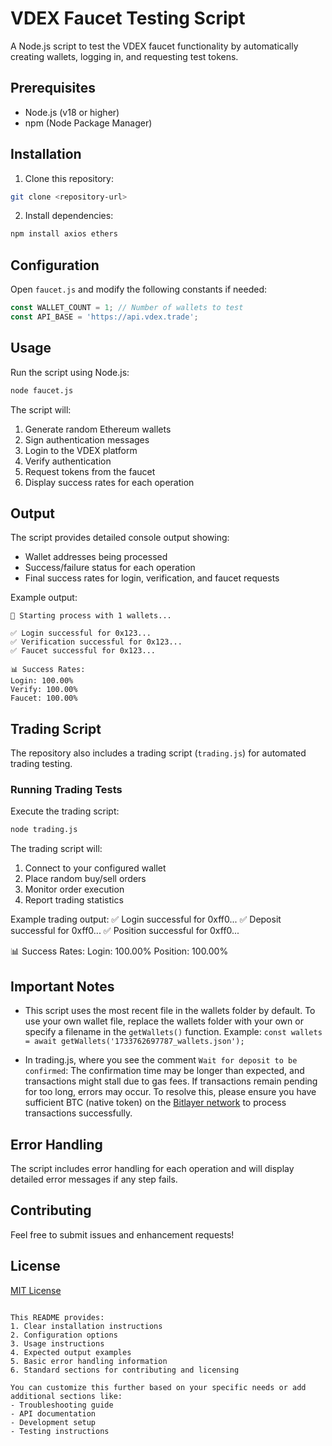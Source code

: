 # VDEX Faucet Testing Script

A Node.js script to test the VDEX faucet functionality by automatically creating wallets, logging in, and requesting test tokens.

## Prerequisites

- Node.js (v18 or higher)
- npm (Node Package Manager)

## Installation

1. Clone this repository:

```bash
git clone <repository-url>
```

2. Install dependencies:

```bash
npm install axios ethers
```

## Configuration

Open `faucet.js` and modify the following constants if needed:

```javascript
const WALLET_COUNT = 1; // Number of wallets to test
const API_BASE = 'https://api.vdex.trade';
```

## Usage

Run the script using Node.js:

```bash
node faucet.js
```

The script will:

1. Generate random Ethereum wallets
2. Sign authentication messages
3. Login to the VDEX platform
4. Verify authentication
5. Request tokens from the faucet
6. Display success rates for each operation

## Output

The script provides detailed console output showing:

- Wallet addresses being processed
- Success/failure status for each operation
- Final success rates for login, verification, and faucet requests

Example output:

```
🚀 Starting process with 1 wallets...

✅ Login successful for 0x123...
✅ Verification successful for 0x123...
✅ Faucet successful for 0x123...

📊 Success Rates:
Login: 100.00%
Verify: 100.00%
Faucet: 100.00%
```

## Trading Script

The repository also includes a trading script (`trading.js`) for automated trading testing.

### Running Trading Tests

Execute the trading script:

```bash
node trading.js
```

The trading script will:

1. Connect to your configured wallet
2. Place random buy/sell orders
3. Monitor order execution
4. Report trading statistics

Example trading output:
✅ Login successful for 0xff0...
✅ Deposit successful for 0xff0...
✅ Position successful for 0xff0...

📊 Success Rates:
Login: 100.00%
Position: 100.00%

## Important Notes

- This script uses the most recent file in the wallets folder by default. To use your own wallet file, replace the wallets folder with your own or specify a filename in the `getWallets()` function.
  Example: `const wallets = await getWallets('1733762697787_wallets.json');`

- In trading.js, where you see the comment `Wait for deposit to be confirmed`: The confirmation time may be longer than expected, and transactions might stall due to gas fees. If transactions remain pending for too long, errors may occur. To resolve this, please ensure you have sufficient BTC (native token) on the [Bitlayer network](https://www.bitlayer.org/faucet) to process transactions successfully.

## Error Handling

The script includes error handling for each operation and will display detailed error messages if any step fails.

## Contributing

Feel free to submit issues and enhancement requests!

## License

[MIT License](LICENSE)

```

This README provides:
1. Clear installation instructions
2. Configuration options
3. Usage instructions
4. Expected output examples
5. Basic error handling information
6. Standard sections for contributing and licensing

You can customize this further based on your specific needs or add additional sections like:
- Troubleshooting guide
- API documentation
- Development setup
- Testing instructions
```
